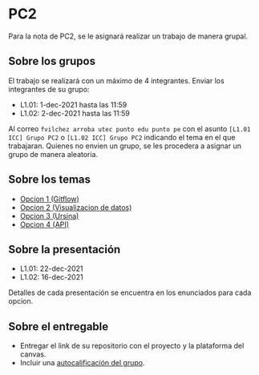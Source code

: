 # PC2

Para la nota de PC2, se le asignará realizar un trabajo de manera grupal.

## Sobre los grupos

El trabajo se realizará con un máximo de 4 integrantes. Enviar los integrantes de su grupo:

- L1.01: 1-dec-2021 hasta las 11:59
- L1.02: 2-dec-2021 hasta las 11:59

Al correo `fvilchez arroba utec punto edu punto pe` con el asunto `[L1.01 ICC] Grupo PC2` o `[L1.02 ICC] Grupo PC2` indicando el tema en el que trabajaran. Quienes no envien un grupo, se les procedera a asignar un grupo de manera aleatoria.

## Sobre los temas

- [Opcion 1 (Gitflow)](./option1)
- [Opcion 2 (Visualizacion de datos)](./option2)
- [Opcion 3 (Ursina)](./option3)
- [Opcion 4 (API)](./option4)

## Sobre la presentación

- L1.01: 22-dec-2021
- L1.02: 16-dec-2021

Detalles de cada presentación se encuentra en los enunciados para cada opcion.

## Sobre el entregable

- Entregar el link de su repositorio con el proyecto y la plataforma del canvas.
- Incluir una [autocalificación del grupo](./autocalification.md).
